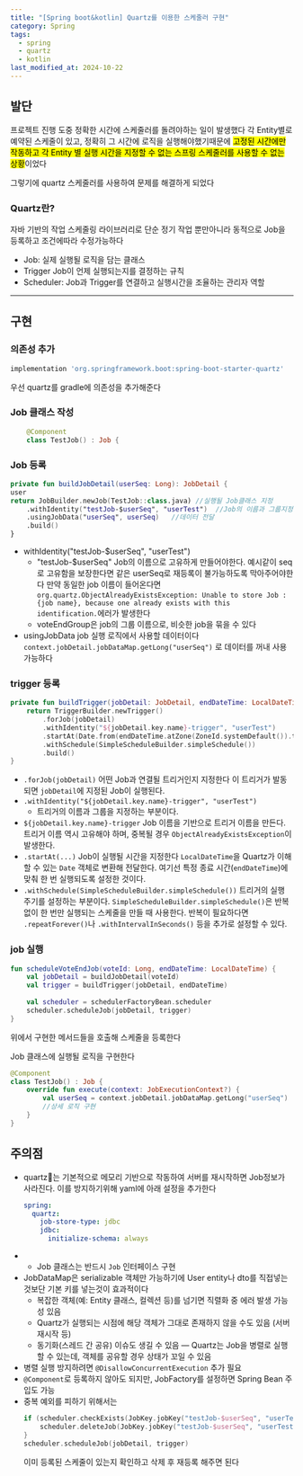 ```yaml
---
title: "[Spring boot&kotlin] Quartz를 이용한 스케줄러 구현"
category: Spring
tags:
  - spring
  - quartz
  - kotlin
last_modified_at: 2024-10-22
---
```


## 발단
프로젝트 진행 도중 정확한 시간에 스케줄러를 돌려야하는 일이 발생했다
각 Entity별로 예약된 스케줄이 있고, 정확히 그 시간에 로직을 실행해야했기때문에 <mark class="hltr-cyan">고정된 시간에만 작동하고 각 Entity 별 실행 시간을 지정할 수 없는 스프링 스케줄러를 사용할 수 없는 상황</mark>이었다

그렇기에 quartz 스케줄러를 사용하여 문제를 해결하게 되었다
### Quartz란?
자바 기반의 작업 스케줄링 라이브러리로 단순 정기 작업 뿐만아니라 동적으로 Job을 등록하고 조건에따라 수정가능하다

- Job: 실제 실행될 로직을 담는 클래스
- Trigger Job이 언제 실행되는지를 결정하는 규칙
- Scheduler: Job과 Trigger를 연결하고 실행시간을 조율하는 관리자 역할

---
## 구현

### 의존성 추가
```gradle
implementation 'org.springframework.boot:spring-boot-starter-quartz'
```
우선 quartz를 gradle에 의존성을 추가해준다

### Job 클래스 작성

```kotlin
	@Component
	class TestJob() : Job {
```

### Job  등록
```kotlin
private fun buildJobDetail(userSeq: Long): JobDetail {  
user
return JobBuilder.newJob(TestJob::class.java) //실행될 Job클래스 지정 
	.withIdentity("testJob-$userSeq", "userTest")  //Job의 이름과 그룹지정
	.usingJobData("userSeq", userSeq)   //데이터 전달
	.build() 
}
```
- withIdentity("testJob-$userSeq", "userTest") 
	- "testJob-$userSeq"
		Job의 이름으로 고유하게 만들어야한다. 예시같이 seq로 고유함을 보장한다면 같은 userSeq로 재등록이 불가능하도록 막아주어야한다
		만약 동일한 job 이름이 들어온다면 
		`org.quartz.ObjectAlreadyExistsException: Unable to store Job : {job name}, because one already exists with this identification.`에러가 발생한다
	- voteEndGroup은 job의 그룹 이름으로, 비슷한 job을 묶을 수 있다
- usingJobData
	job 실행 로직에서 사용할 데이터이다 
	`context.jobDetail.jobDataMap.getLong("userSeq")` 로 데이터를 꺼내 사용가능하다

 ### trigger 등록
 
```kotlin
private fun buildTrigger(jobDetail: JobDetail, endDateTime: LocalDateTime): Trigger {  
	return TriggerBuilder.newTrigger()  
		.forJob(jobDetail)  
		.withIdentity("${jobDetail.key.name}-trigger", "userTest")  
		.startAt(Date.from(endDateTime.atZone(ZoneId.systemDefault()).toInstant()))  
		.withSchedule(SimpleScheduleBuilder.simpleSchedule())  
		.build()  
}
```
-  `.forJob(jobDetail)`
	어떤 Job과 연결될 트리거인지 지정한다
	이 트리거가 발동되면 `jobDetail`에 지정된 Job이 실행된다.
- `.withIdentity("${jobDetail.key.name}-trigger", "userTest")`
	- 트리거의 이름과 그룹을 지정하는 부분이다.
- `${jobDetail.key.name}-trigger`
	Job 이름을 기반으로 트리거 이름을 만든다.
	트리거 이름 역시 고유해야 하며, 중복될 경우 `ObjectAlreadyExistsException`이 발생한다.
- `.startAt(...)`
	Job이 실행될 시간을 지정한다 
	`LocalDateTime`을 Quartz가 이해할 수 있는 `Date` 객체로 변환해 전달한다.
	여기선 특정 종료 시간(`endDateTime`)에 맞춰 한 번 실행되도록 설정한 것이다.
- `.withSchedule(SimpleScheduleBuilder.simpleSchedule())`
	트리거의 실행 주기를 설정하는 부분이다.
	`SimpleScheduleBuilder.simpleSchedule()`은 반복 없이 한 번만 실행되는 스케줄을 만들 때 사용한다.
	반복이 필요하다면 `.repeatForever()`나 `.withIntervalInSeconds()` 등을 추가로 설정할 수 있다.

### job 실행
```kotlin
fun scheduleVoteEndJob(voteId: Long, endDateTime: LocalDateTime) {  
	val jobDetail = buildJobDetail(voteId)  
	val trigger = buildTrigger(jobDetail, endDateTime)  
  
	val scheduler = schedulerFactoryBean.scheduler  
	scheduler.scheduleJob(jobDetail, trigger)  
}
```
위에서 구현한 메서드들을 호출해 스케줄을 등록한다

Job 클래스에 실행될 로직을 구현한다
```kotlin
@Component
class TestJob() : Job {
	override fun execute(context: JobExecutionContext?) {  
		val userSeq = context.jobDetail.jobDataMap.getLong("userSeq")
		//상세 로직 구현
	}
}
```

## 주의점

-  quartz는 기본적으로 메모리 기반으로 작동하여 서버를 재시작하면 Job정보가 사라진다. 이를 방지하기위해 yaml에 아래 설정을 추가한다
	```yaml
	spring:
	  quartz:
	    job-store-type: jdbc
	    jdbc:
	      initialize-schema: always
	```
- - Job 클래스는 반드시 `Job` 인터페이스 구현
- JobDataMap은 serializable 객체만 가능하기에 User entity나 dto를 직접넣는것보단 기본 키를 넣는것이 효과적이다
	- 복잡한 객체(예: Entity 클래스, 컬렉션 등)를 넘기면 직렬화 중 에러 발생 가능성 있음
	- Quartz가 실행되는 시점에 해당 객체가 그대로 존재하지 않을 수도 있음 (서버 재시작 등)
	- 동기화(스레드 간 공유) 이슈도 생길 수 있음 — Quartz는 Job을 병렬로 실행할 수 있는데, 객체를 공유할 경우 상태가 꼬일 수 있음
- 병렬 실행 방지하려면 `@DisallowConcurrentExecution` 추가 필요
- `@Component`로 등록하지 않아도 되지만, JobFactory를 설정하면 Spring Bean 주입도 가능
- 중복 예외를 피하기 위해서는
	```kotlin
	if (scheduler.checkExists(JobKey.jobKey("testJob-$userSeq", "userTest"))) {
		scheduler.deleteJob(JobKey.jobKey("testJob-$userSeq", "userTest"))
	}
	scheduler.scheduleJob(jobDetail, trigger)
	```
	이미 등록된 스케줄이 있는지 확인하고 삭제 후 재등록 해주면 된다